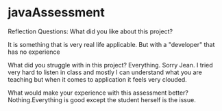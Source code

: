 
# javaAssessment

Reflection Questions:
What did you like about this project?

It is something that is very real life applicable. But with a "developer" that has no experience

What did you struggle with in this project?
Everything. 
Sorry Jean. I tried very hard to listen in class and mostly I can understand what you are teaching but when it comes to application it feels very clouded.

What would make your experience with this assessment better?
Nothing.Everything is good except the student herself is the issue.
